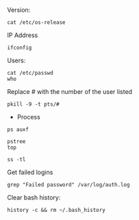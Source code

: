 Version:
```
cat /etc/os-release
```
IP Address
```
ifconfig
```

Users:
```
cat /etc/passwd
who
```
Replace # with the number of the user listed
```
pkill -9 -t pts/# 
```
* Process
```
ps auxf
```
```
pstree
top
```

```
ss -tl
```

Get failed logins
```
grep "Failed password" /var/log/auth.log
```

Clear bash history:
```
history -c && rm ~/.bash_history
```
